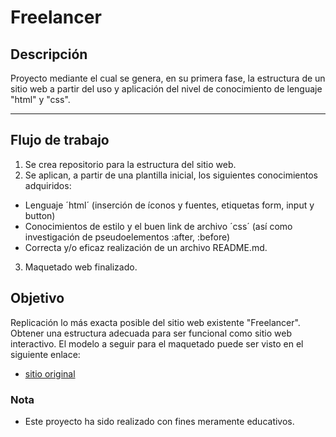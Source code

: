 # Freelancer

## Descripción
 Proyecto mediante el cual se genera, en su primera fase, la estructura de un sitio web a partir del uso y aplicación del nivel de conocimiento de lenguaje "html" y "css".
***

## Flujo de trabajo

1. Se crea repositorio para la estructura del sitio web.
2. Se aplican, a partir de una plantilla inicial, los siguientes conocimientos adquiridos:
*  Lenguaje ´html´ (inserción de íconos y fuentes, etiquetas form, input y button)
*  Conocimientos de estilo y el buen link de archivo ´css´ (así como investigación de pseudoelementos :after, :before)
*  Correcta y/o eficaz realización de un archivo README.md.
3. Maquetado web finalizado.  


## Objetivo

Replicación lo más exacta posible del sitio web existente "Freelancer".
Obtener una estructura adecuada para ser funcional como sitio web interactivo.
El modelo a seguir para el maquetado puede ser visto en el siguiente enlace:

* [sitio original](https://blackrockdigital.github.io/startbootstrap-freelancer/)



### Nota

* Este proyecto ha sido realizado con fines meramente educativos.
